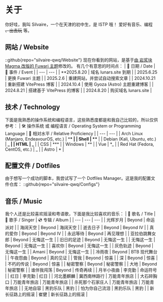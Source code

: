 # 关于

你好哇，我叫 Silvaire，一个在天津的初中生，是 ISTP 哦！
爱好有音乐、编程 ~~、出去玩~~ 等。

## 网站 / Website

::github{repo="silvaire-qwq/Website"}
现在你看到的网站，是基于[由 岩浆块 Magma 改版的 Fuwari 主题](https://magma.ink)修改的。
有几个有意思的时间点：
| 📅 日期 / Date | 📖 事件 / Event |
| --- | --- |
| \*\*2025.8.20 | 域名 lunars.site 到期 |
| 2025.6.25 | 更换 Fuwari 主题 |
| 2025.2.6 | 重建网站，并尝试自动搜索文章 |
| 2024.10.21 | 重新搭建 VitePress 博客 |
| 2024.10.4 | 使用 Gyoza (Astro) 主题重建博客 |
| 2024.8.21 | 搭建基于 VitePress 的博客 |
| 2024.8.20 | 购买域名 lunars.site |

## 技术 / Technology

下面是我熟悉的操作系统和编程语言，这些熟悉度都是和我自己比较的，所以仅供参考：
| 🛠 操作系统 或 编程语言 / Operating System or Programming Language | 🤔 相对水平 / Relative Proficiency |
| --- | --- |
| Arch Linux (Manjaro, EndeavourOS, etc.) | \***\* |
| Shell | \*\*** |
| Debian (Kali, Ubuntu, etc.) | **_ |
| HTML | _** |
| CSS | **\* |
| Windows | ** |
| Vue | \*_ |
| Red Hat (Fedora, CentOS, etc.) | _ |
| Astro | \* |

## 配置文件 / Dotfiles

由于想写一个成功的脚本，我尝试写了一个 Dotfiles Manager。这是我的配置文件仓库：
::github{repo="silvaire-qwq/Configs"}

## 音乐 / Music

我个人还是比较喜欢摇滚和粤语歌，下面是我比较喜欢的音乐：
| 📖 歌名 / Title | 🎤 歌手 / Singer | 💿 专辑 / Album |
| --- | --- | --- |
| 光辉岁月 | Beyond | 命运派对 |
| 海阔天空 | Beyond | 海阔天空 |
| 逝去日子 | Beyond | Beyond IV |
| 真的爱你 | Beyond | Beyond IV |
| 永远等待 | Beyond | 再见理想 |
| 亚拉伯跳舞女郎 | Beyond | 无悔这一生 |
| 旧日的足迹 | Beyond | 无悔这一生 |
| 无悔这一生 | Beyond | 无悔这一生 |
| 喜欢你 | Beyond | 无悔这一生 |
| 灰色轨迹 | Beyond | 无悔这一生 |
| Amani | Beyond | 无悔这一生 |
| 冷雨夜 | Beyond | BTB 现代舞台 |
| 午夜怨曲 | Beyond | 真的见证 |
| 管我 | Beyond | 惊喜 |
| 深 | Beyond | 惊喜 |
| 不朽的传说 | Beyond | 惊喜 |
| 秘密警察 | Beyond | 秘密警察 |
| 大地 | Beyond | 秘密警察 |
| 谁伴我闯荡 | Beyond | 传奇再续 |
| 月半小夜曲 | 李克勤 | 命运符号 |
| 红日 | 李克勤 | 红日 |
| 河北墨麒麟 | 冀西南林路行 | 万能青年旅店 |
| 大石碎胸口 | 万能青年旅店 | 万能青年旅店 |
| 杀死那个石家庄人 | 万能青年旅店 | 万能青年旅店 |
| 无地自容 | 黑豹乐队 | 黑豹 |
| 怕为你自己流泪 | 黑豹乐队 | 黑豹 |
| 新长征路上的摇滚 | 崔健 | 新长征路上的摇滚 |
